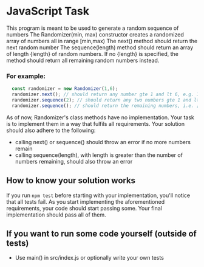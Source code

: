 # JavaScript Task

This program is meant to be used to generate a random sequence of numbers
The Randomizer(min, max) constructor creates a randomized array of numbers all in range [min,max)
The next() method should return the next random number
The sequence(length) method should return an array of length {length} of random numbers. 
If no {length} is specified, the method should return all remaining random numbers instead.

### For example:
``` javascript
  const randomizer = new Randomizer(1,6);
  randomizer.next(); // should return any number gte 1 and lt 6, e.g. 1
  randomizer.sequence(2); // should return any two numbers gte 1 and lt 6, except 1, e.g. [4, 3]
  randomizer.sequence(); // should return the remaining numbers, i.e. [2, 5]
```

As of now, Randomizer's class methods have no implementation. Your task is to implement them
in a way that fulfils all requirements. Your solution should also adhere to the following:

- calling next() or sequence() should throw an error if no more numbers remain
- calling sequence(length), with length is greater than the number of numbers remaining, should also throw an error

## How to know your solution works

If you run `npm test` before starting with your implementation, you'll notice that all tests fail.
As you start implementing the aforementioned requirements, your code should start passing some.
Your final implementation should pass all of them.

## If you want to run some code yourself (outside of tests)

- Use main() in src/index.js or optionally write your own tests